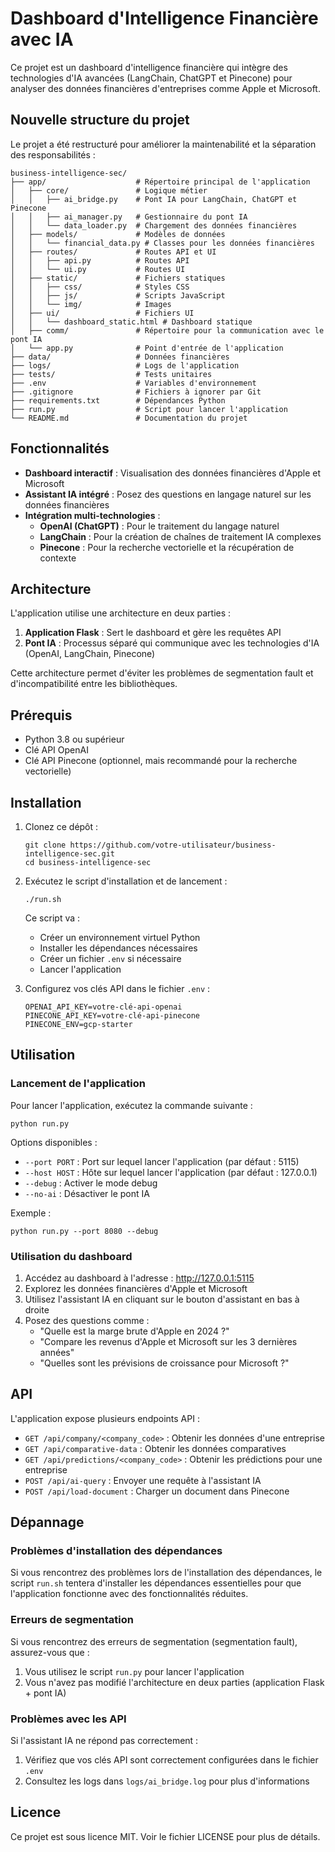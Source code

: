 # Dashboard d'Intelligence Financière avec IA

Ce projet est un dashboard d'intelligence financière qui intègre des technologies d'IA avancées (LangChain, ChatGPT et Pinecone) pour analyser des données financières d'entreprises comme Apple et Microsoft.

## Nouvelle structure du projet

Le projet a été restructuré pour améliorer la maintenabilité et la séparation des responsabilités :

```
business-intelligence-sec/
├── app/                    # Répertoire principal de l'application
│   ├── core/               # Logique métier
│   │   ├── ai_bridge.py    # Pont IA pour LangChain, ChatGPT et Pinecone
│   │   ├── ai_manager.py   # Gestionnaire du pont IA
│   │   └── data_loader.py  # Chargement des données financières
│   ├── models/             # Modèles de données
│   │   └── financial_data.py # Classes pour les données financières
│   ├── routes/             # Routes API et UI
│   │   ├── api.py          # Routes API
│   │   └── ui.py           # Routes UI
│   ├── static/             # Fichiers statiques
│   │   ├── css/            # Styles CSS
│   │   ├── js/             # Scripts JavaScript
│   │   └── img/            # Images
│   ├── ui/                 # Fichiers UI
│   │   └── dashboard_static.html # Dashboard statique
│   ├── comm/               # Répertoire pour la communication avec le pont IA
│   └── app.py              # Point d'entrée de l'application
├── data/                   # Données financières
├── logs/                   # Logs de l'application
├── tests/                  # Tests unitaires
├── .env                    # Variables d'environnement
├── .gitignore              # Fichiers à ignorer par Git
├── requirements.txt        # Dépendances Python
├── run.py                  # Script pour lancer l'application
└── README.md               # Documentation du projet
```

## Fonctionnalités

- **Dashboard interactif** : Visualisation des données financières d'Apple et Microsoft
- **Assistant IA intégré** : Posez des questions en langage naturel sur les données financières
- **Intégration multi-technologies** :
  - **OpenAI (ChatGPT)** : Pour le traitement du langage naturel
  - **LangChain** : Pour la création de chaînes de traitement IA complexes
  - **Pinecone** : Pour la recherche vectorielle et la récupération de contexte

## Architecture

L'application utilise une architecture en deux parties :
1. **Application Flask** : Sert le dashboard et gère les requêtes API
2. **Pont IA** : Processus séparé qui communique avec les technologies d'IA (OpenAI, LangChain, Pinecone)

Cette architecture permet d'éviter les problèmes de segmentation fault et d'incompatibilité entre les bibliothèques.

## Prérequis

- Python 3.8 ou supérieur
- Clé API OpenAI
- Clé API Pinecone (optionnel, mais recommandé pour la recherche vectorielle)

## Installation

1. Clonez ce dépôt :
   ```
   git clone https://github.com/votre-utilisateur/business-intelligence-sec.git
   cd business-intelligence-sec
   ```

2. Exécutez le script d'installation et de lancement :
   ```
   ./run.sh
   ```

   Ce script va :
   - Créer un environnement virtuel Python
   - Installer les dépendances nécessaires
   - Créer un fichier `.env` si nécessaire
   - Lancer l'application

3. Configurez vos clés API dans le fichier `.env` :
   ```
   OPENAI_API_KEY=votre-clé-api-openai
   PINECONE_API_KEY=votre-clé-api-pinecone
   PINECONE_ENV=gcp-starter
   ```

## Utilisation

### Lancement de l'application

Pour lancer l'application, exécutez la commande suivante :

```
python run.py
```

Options disponibles :
- `--port PORT` : Port sur lequel lancer l'application (par défaut : 5115)
- `--host HOST` : Hôte sur lequel lancer l'application (par défaut : 127.0.0.1)
- `--debug` : Activer le mode debug
- `--no-ai` : Désactiver le pont IA

Exemple :
```
python run.py --port 8080 --debug
```

### Utilisation du dashboard

1. Accédez au dashboard à l'adresse : http://127.0.0.1:5115
2. Explorez les données financières d'Apple et Microsoft
3. Utilisez l'assistant IA en cliquant sur le bouton d'assistant en bas à droite
4. Posez des questions comme :
   - "Quelle est la marge brute d'Apple en 2024 ?"
   - "Compare les revenus d'Apple et Microsoft sur les 3 dernières années"
   - "Quelles sont les prévisions de croissance pour Microsoft ?"

## API

L'application expose plusieurs endpoints API :

- `GET /api/company/<company_code>` : Obtenir les données d'une entreprise
- `GET /api/comparative-data` : Obtenir les données comparatives
- `GET /api/predictions/<company_code>` : Obtenir les prédictions pour une entreprise
- `POST /api/ai-query` : Envoyer une requête à l'assistant IA
- `POST /api/load-document` : Charger un document dans Pinecone

## Dépannage

### Problèmes d'installation des dépendances

Si vous rencontrez des problèmes lors de l'installation des dépendances, le script `run.sh` tentera d'installer les dépendances essentielles pour que l'application fonctionne avec des fonctionnalités réduites.

### Erreurs de segmentation

Si vous rencontrez des erreurs de segmentation (segmentation fault), assurez-vous que :
1. Vous utilisez le script `run.py` pour lancer l'application
2. Vous n'avez pas modifié l'architecture en deux parties (application Flask + pont IA)

### Problèmes avec les API

Si l'assistant IA ne répond pas correctement :
1. Vérifiez que vos clés API sont correctement configurées dans le fichier `.env`
2. Consultez les logs dans `logs/ai_bridge.log` pour plus d'informations

## Licence

Ce projet est sous licence MIT. Voir le fichier LICENSE pour plus de détails. 